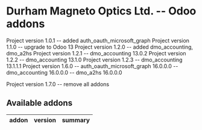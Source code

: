 # Durham Magneto Optics Ltd. -- Odoo addons

[//]: # (addons)

Project version 1.0.1 -- added auth_oauth_microsoft_graph
Project version 1.1.0 -- upgrade to Odoo 13
Project version 1.2.0 -- added dmo_accounting, dmo_a2hs
Project version 1.2.1 -- dmo_accounting 13.0.2
Project version 1.2.2 -- dmo_accounting 13.1.0
Project version 1.2.3 -- dmo_accounting 13.1.1.1
Project version 1.6.0 -- auth_oauth_microsoft_graph 16.0.0.0
                       -- dmo_accounting 16.0.0.0
                       -- dmo_a2hs 16.0.0.0            

Project version 1.7.0 -- remove all addons                                        

Available addons 
----------------
addon | version | summary
--- | --- | ---

[//]: # (end addons)
